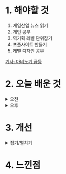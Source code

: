 
# 1. 해야할 것

1. 게임산업 뉴스 읽기 
2. 개인 공부  
3. 역기획 레벨 단위잡기
4. 포폴사이트 만들기
5. 레벨 디자인 공부

[기사: 마비노기 급등](https://www.gamemeca.com/view.php?gid=1749380)


# 2. 오늘 배운 것

<details>
<summary>오전</summary>

## 오늘의 뉴스
![image](https://github.com/JM94Ent/TIL-WIL/assets/143363550/3aa33a45-2242-4968-9f63-5e684b16022b)
```
마비노기 20주년
중학생일때 사람들과 소통하면서 플레이하는게 어떤 재미를 주는지를 알게 해준 게임.
마비노기는 그래픽과 감성이 파스텔이라는 색이 게임이 된다면 이렇게 될 것 같은 게임이었다.
20주년을 맞이해 이벤트를 한다고 하니 나처럼 옛날 생각에 잠겨서 다시 시작하는 사람이 많은 것 같다.
```
</details>


<details>
<summary>오후</summary>


</details>




# 3. 개선


<details>
<summary>접기/펼치기</summary>


</details>



# 4. 느낀점



